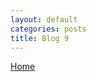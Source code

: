 ```yaml
---
layout: default
categories: posts
title: Blog 9
---
```


[Home](https://sevak84.github.io/sb.github.io/)

